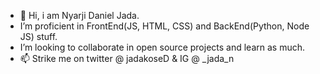 - 👋 Hi, i am Nyarji Daniel Jada. 
- I’m proficient in FrontEnd(JS, HTML, CSS) and BackEnd(Python, Node JS) stuff. 
- I’m looking to collaborate in open source projects and learn as much.
- 📫 Strike me on twitter @ jadakoseD & IG @ _jada_n
